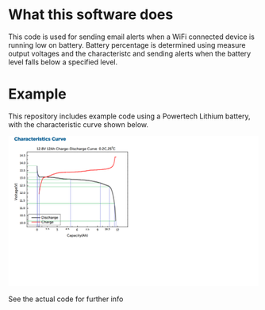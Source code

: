 # What this software does
This code is used for sending email alerts when a WiFi connected device is running low on battery. Battery percentage is determined using measure output voltages and the characteristc and sending alerts when the battery level falls below a specified level.

# Example
This repository includes example code using a Powertech Lithium battery, with the characteristic curve shown below.

![Characteristic Curve](PowertechLithiumGraph.png?raw=true "Characteristic Curve")

See the actual code for further info